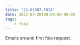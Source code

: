 ```yaml
---
title: "22-03087-FOIA"
date: 2022-09-28T00:00:00-00:00
tags:
    - foia
---
```


Emails around first foia request.